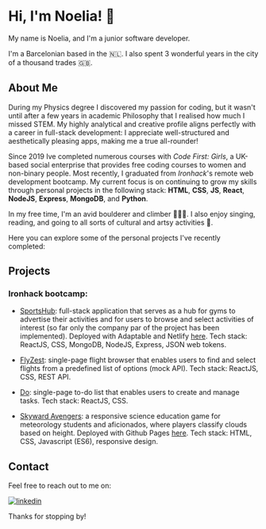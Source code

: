 # Hi, I'm Noelia! 👋

My name is Noelia, and I'm a junior software developer. 

I'm a Barcelonian based in the 🇳🇱. I also spent 3 wonderful years in the city of a thousand trades 🇬🇧. 

## About Me

During my Physics degree I discovered my passion for coding, but it wasn't until after a few years in academic Philosophy that I realised how much I missed STEM. 
My highly analytical and creative profile aligns perfectly with a career in full-stack development: I appreciate well-structured and aesthetically pleasing apps, making me a true all-rounder!

Since 2019 Ive completed numerous courses with *Code First: Girls*, a UK-based social enterprise that provides free coding courses to women and non-binary people. Most recently, I graduated from *Ironhack*'s remote web development bootcamp. My current focus is on continuing to grow my skills through personal projects in the following stack: **HTML**, **CSS**, **JS**, **React**, **NodeJS**, **Express**, **MongoDB**, and **Python**.

In my free time, I'm an avid boulderer and climber 🧗🏻‍♀️. I also enjoy singing, reading, and going to all sorts of cultural and artsy activities 🎨.

Here you can explore some of the personal projects I've recently completed:

## Projects

### Ironhack bootcamp:

- [SportsHub](https://github.com/niranzri/sportsHub-frontend): full-stack application that serves as a hub for gyms to advertise their activities and for users to browse and select activities of interest (so far only the company par of the project has been implemented). Deployed with Adaptable and Netlify [here](https://sports-hub-ironhack.netlify.app/). Tech stack: ReactJS, CSS, MongoDB, NodeJS, Express, JSON web tokens. 

- [FlyZest](https://github.com/niranzri/m2project-frontend): single-page flight browser that enables users to find and select flights from a predefined list of options (mock API). Tech stack: ReactJS, CSS, REST API.
  
- [Do](https://github.com/niranzri/react-app): single-page to-do list that enables users to create and manage tasks. Tech stack: ReactJS, CSS. 

- [Skyward Avengers](https://github.com/niranzri/skyward-avengers): a responsive science education game for meteorology students and aficionados, where players classify clouds based on height. Deployed with Github Pages [here](https://niranzri.github.io/skyward-avengers/). Tech stack: HTML, CSS, Javascript (ES6), responsive design. 

## Contact

Feel free to reach out to me on:

[![linkedin](https://img.shields.io/badge/linkedin-0A66C2?style=for-the-badge&logo=linkedin&logoColor=white)](https://www.linkedin.com/in/niranzri)

Thanks for stopping by!
